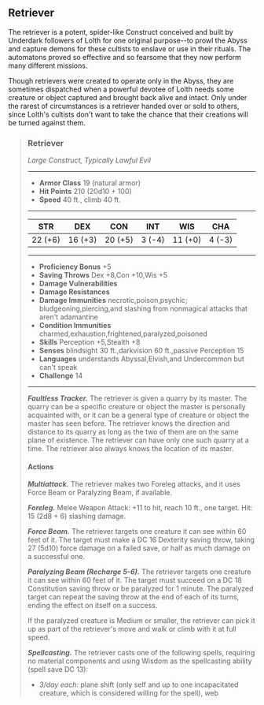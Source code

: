 ## Retriever
The retriever is a potent, spider-like Construct conceived and built by Underdark followers of Lolth for one original purpose--to prowl the Abyss and capture demons for these cultists to enslave or use in their rituals. The automatons proved so effective and so fearsome that they now perform many different missions.

Though retrievers were created to operate only in the Abyss, they are sometimes dispatched when a powerful devotee of Lolth needs some creature or object captured and brought back alive and intact. Only under the rarest of circumstances is a retriever handed over or sold to others, since Lolth's cultists don't want to take the chance that their creations will be turned against them.

>### Retriever
>*Large Construct, Typically Lawful Evil*
>___
>- **Armor Class** 19 (natural armor)
>- **Hit Points** 210 (20d10 + 100)
>- **Speed** 40 ft., climb 40 ft.
>___
>|**STR**|**DEX**|**CON**|**INT**|**WIS**|**CHA**|
>|:---:|:---:|:---:|:---:|:---:|:---:|
>|22 (+6)|16 (+3)|20 (+5)|3 (-4)|11 (+0)|4 (-3)|
>
>___
>- **Proficiency Bonus** +5
>- **Saving Throws** Dex +8,Con +10,Wis +5
>- **Damage Vulnerabilities** 
>- **Damage Resistances** 
>- **Damage Immunities** necrotic,poison,psychic; bludgeoning,piercing,and slashing from nonmagical attacks that aren't adamantine
>- **Condition Immunities** charmed,exhaustion,frightened,paralyzed,poisoned
>- **Skills** Perception +5,Stealth +8
>- **Senses** blindsight 30 ft.,darkvision 60 ft.,passive Perception 15
>- **Languages** understands Abyssal,Elvish,and Undercommon but can't speak
>- **Challenge** 14
>___
>***Faultless Tracker.*** The retriever is given a quarry by its master. The quarry can be a specific creature or object the master is personally acquainted with, or it can be a general type of creature or object the master has seen before. The retriever knows the direction and distance to its quarry as long as the two of them are on the same plane of existence. The retriever can have only one such quarry at a time. The retriever also always knows the location of its master.
>
>#### Actions
>***Multiattack.*** The retriever makes two Foreleg attacks, and it uses Force Beam or Paralyzing Beam, if available.
>
>***Foreleg.*** Melee Weapon Attack: +11 to hit, reach 10 ft., one target. Hit: 15 (2d8 + 6) slashing damage.
>
>***Force Beam.*** The retriever targets one creature it can see within 60 feet of it. The target must make a DC 16 Dexterity saving throw, taking 27 (5d10) force damage on a failed save, or half as much damage on a successful one.
>
>***Paralyzing Beam (Recharge 5-6).*** The retriever targets one creature it can see within 60 feet of it. The target must succeed on a DC 18 Constitution saving throw or be paralyzed for 1 minute. The paralyzed target can repeat the saving throw at the end of each of its turns, ending the effect on itself on a success.
>
>If the paralyzed creature is Medium or smaller, the retriever can pick it up as part of the retriever's move and walk or climb with it at full speed.
>
>***Spellcasting.*** The retriever casts one of the following spells, requiring no material components and using Wisdom as the spellcasting ability (spell save DC 13):
>
>* *3/day each:* plane shift (only self and up to one incapacitated creature, which is considered willing for the spell), web
>
